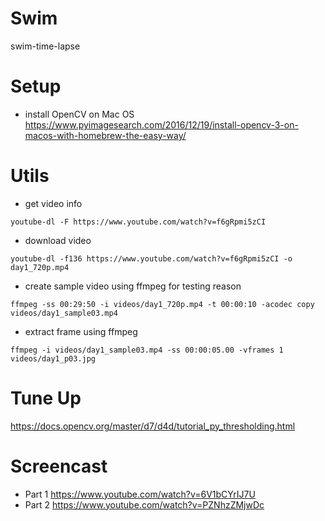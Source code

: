 # Swim
swim-time-lapse

# Setup
* install OpenCV on Mac OS
https://www.pyimagesearch.com/2016/12/19/install-opencv-3-on-macos-with-homebrew-the-easy-way/

# Utils
* get video info
```
youtube-dl -F https://www.youtube.com/watch?v=f6gRpmi5zCI
```

* download video
```
youtube-dl -f136 https://www.youtube.com/watch?v=f6gRpmi5zCI -o day1_720p.mp4
```

* create sample video using ffmpeg for testing reason
```
ffmpeg -ss 00:29:50 -i videos/day1_720p.mp4 -t 00:00:10 -acodec copy videos/day1_sample03.mp4
```

* extract frame using ffmpeg
```
ffmpeg -i videos/day1_sample03.mp4 -ss 00:00:05.00 -vframes 1 videos/day1_p03.jpg
```

# Tune Up
https://docs.opencv.org/master/d7/d4d/tutorial_py_thresholding.html


# Screencast
* Part 1 https://www.youtube.com/watch?v=6V1bCYrIJ7U
* Part 2 https://www.youtube.com/watch?v=PZNhzZMjwDc
